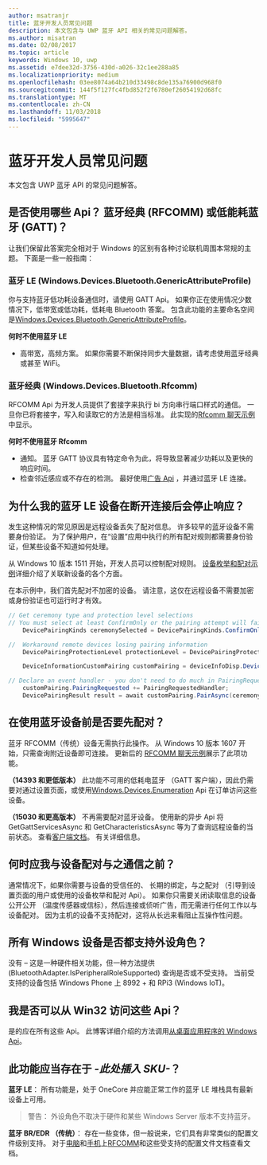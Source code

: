 ```yaml
---
author: msatranjr
title: 蓝牙开发人员常见问题
description: 本文包含与 UWP 蓝牙 API 相关的常见问题解答。
ms.author: misatran
ms.date: 02/08/2017
ms.topic: article
keywords: Windows 10, uwp
ms.assetid: e7dee32d-3756-430d-a026-32c1ee288a85
ms.localizationpriority: medium
ms.openlocfilehash: 03ee8074a64b210d33498c8de135a76900d968f0
ms.sourcegitcommit: 144f5f127fc4fbd852f2f6780ef26054192d68fc
ms.translationtype: MT
ms.contentlocale: zh-CN
ms.lasthandoff: 11/03/2018
ms.locfileid: "5995647"
---
```

# <a name="bluetooth-developer-faq"></a>蓝牙开发人员常见问题

本文包含 UWP 蓝牙 API 的常见问题解答。

## <a name="what-apis-do-i-use-bluetooth-classic-rfcomm-or-bluetooth-low-energy-gatt"></a>是否使用哪些 Api？ 蓝牙经典 (RFCOMM) 或低能耗蓝牙 (GATT)？
让我们保留此答案完全相对于 Windows 的区别有各种讨论联机周围本常规的主题。 下面是一些一般指南：

### <a name="bluetooth-le-windowsdevicesbluetoothgenericattributeprofile"></a>蓝牙 LE (Windows.Devices.Bluetooth.GenericAttributeProfile)

你与支持蓝牙低功耗设备通信时，请使用 GATT Api。 如果你正在使用情况少数情况下，低带宽或低功耗，低耗电 Bluetooth 答案。 包含此功能的主要命名空间是[Windows.Devices.Bluetooth.GenericAttributeProfile](https://docs.microsoft.com/en-us/uwp/api/Windows.Devices.Bluetooth.GenericAttributeProfile)。 

**何时不使用蓝牙 LE**
- 高带宽，高频方案。 如果你需要不断保持同步大量数据，请考虑使用蓝牙经典或甚至 WiFi。 

### <a name="bluetooth-classic-windowsdevicesbluetoothrfcomm"></a>蓝牙经典 (Windows.Devices.Bluetooth.Rfcomm)

RFCOMM Api 为开发人员提供了套接字来执行 bi 方向串行端口样式的通信。 一旦你已将套接字，写入和读取它的方法是相当标准。 此实现的[Rfcomm 聊天示例](https://github.com/Microsoft/Windows-universal-samples/tree/dev/Samples/BluetoothRfcommChat)中显示。 

**何时不使用蓝牙 Rfcomm** 
- 通知。 蓝牙 GATT 协议具有特定命令为此，将导致显著减少功耗以及更快的响应时间。 
- 检查邻近感应或不存在的检测。 最好使用[广告 Api](https://docs.microsoft.com/en-us/uwp/api/windows.devices.bluetooth.advertisement) ，并通过蓝牙 LE 连接。 


## <a name="why-does-my-bluetooth-le-device-stop-responding-after-a-disconnect"></a>为什么我的蓝牙 LE 设备在断开连接后会停止响应？

发生这种情况的常见原因是远程设备丢失了配对信息。 许多较早的蓝牙设备不需要身份验证。 为了保护用户，在“设置”应用中执行的所有配对规则都需要身份验证，但某些设备不知道如何处理。 

从 Windows 10 版本 1511 开始，开发人员可以控制配对规则。 [设备枚举和配对示例](https://github.com/Microsoft/Windows-universal-samples/tree/master/Samples/DeviceEnumerationAndPairing)详细介绍了关联新设备的各个方面。

在本示例中，我们首先配对不加密的设备。 请注意，这仅在远程设备不需要加密或身份验证也可运行时才有效。

```csharp
// Get ceremony type and protection level selections
// You must select at least ConfirmOnly or the pairing attempt will fail
    DevicePairingKinds ceremonySelected = DevicePairingKinds.ConfirmOnly;

//  Workaround remote devices losing pairing information
    DevicePairingProtectionLevel protectionLevel = DevicePairingProtectionLevel.None

    DeviceInformationCustomPairing customPairing = deviceInfoDisp.DeviceInformation.Pairing.Custom;

// Declare an event handler - you don't need to do much in PairingRequestedHandler since the ceremony is "None"
    customPairing.PairingRequested += PairingRequestedHandler;
    DevicePairingResult result = await customPairing.PairAsync(ceremonySelected, protectionLevel);
```

## <a name="do-i-have-to-pair-bluetooth-devices-before-using-them"></a>在使用蓝牙设备前是否要先配对？

蓝牙 RFCOMM（传统）设备无需执行此操作。 从 Windows 10 版本 1607 开始，只需查询附近设备即可连接。 更新后的 [RFCOMM 聊天示例](https://github.com/Microsoft/Windows-universal-samples/tree/dev/Samples/BluetoothRfcommChat)展示了此项功能。 

**（14393 和更低版本）** 此功能不可用的低耗电蓝牙 （GATT 客户端），因此仍需要对通过设置页面，或使用[Windows.Devices.Enumeration](https://msdn.microsoft.com/en-us/library/windows/apps/windows.devices.enumeration.aspx) Api 在订单访问这些设备。

**（15030 和更高版本）** 不再需要配对蓝牙设备。 使用新的异步 Api 将 GetGattServicesAsync 和 GetCharacteristicsAsync 等为了查询远程设备的当前状态。 查看[客户端文档](gatt-client.md)。 有关详细信息。 

## <a name="when-should-i-pair-with-a-device-before-communicating-with-it"></a>何时应我与设备配对与之通信之前？
通常情况下，如果你需要与设备的受信任的、 长期的绑定，与之配对 （引导到设置页面的用户或使用的设备枚举和配对 Api）。 如果你只需要关闭读取信息的设备公开公开 （温度传感器或信标），然后连接或侦听广告，而无需进行任何工作以与设备配对。 因为主机的设备不支持配对，这将从长远来看阻止互操作性问题。 

## <a name="do-all-windows-devices-support-peripheral-role"></a>所有 Windows 设备是否都支持外设角色？

没有 – 这是一种硬件相关功能，但一种方法提供 (BluetoothAdapter.IsPeripheralRoleSupported) 查询是否或不受支持。  当前受支持的设备包括 Windows Phone 上 8992 + 和 RPi3 (Windows IoT)。 

## <a name="can-i-access-these-apis-from-win32"></a>我是否可以从 Win32 访问这些 Api？

是的应在所有这些 Api。 此博客详细介绍的方法调用[从桌面应用程序的 Windows Api](https://blogs.windows.com/buildingapps/2017/01/25/calling-windows-10-apis-desktop-application/)。 
## <a name="is-this-functionality-supposed-to-exist-on--insert-sku-here-"></a>此功能应当存在于 *-此处插入 SKU-*？

**蓝牙 LE**： 所有功能是，处于 OneCore 并应能正常工作的蓝牙 LE 堆栈具有最新设备上可用。 
> 警告： 外设角色不取决于硬件和某些 Windows Server 版本不支持蓝牙。 

**蓝牙 BR/EDR （传统）**： 存在一些变体，但一般说来，它们具有非常类似的配置文件级别支持。 对于[电脑](https://support.microsoft.com/en-us/help/10568/windows-10-supported-bluetooth-profiles)和[手机](https://support.microsoft.com/en-us/help/10569/windows-10-mobile-supported-bluetooth-profiles)上[RFCOMM](send-or-receive-files-with-rfcomm.md)和这些受支持的配置文件文档查看文档。


